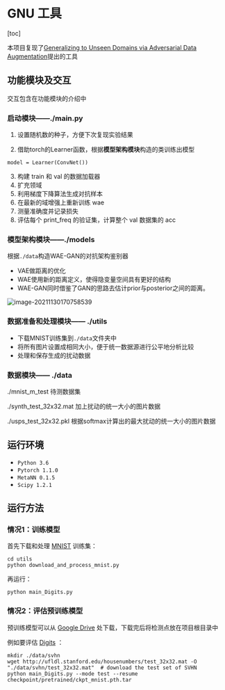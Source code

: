 # GNU 工具

[toc]

本项目复现了[Generalizing to Unseen Domains via Adversarial Data Augmentation](https://arxiv.org/abs/1805.12018 "（可选）添加一个标题")提出的工具

## 功能模块及交互

交互包含在功能模块的介绍中

### 启动模块——./main.py

1. 设置随机数的种子，方便下次复现实验结果

2. 借助torch的Learner函数，根据**模型架构模块**构造的类训练出模型

```
model = Learner(ConvNet())
```

3. 构建 train 和 val 的数据加载器
4. 扩充领域
5. 利用梯度下降算法生成对抗样本
6. 在最新的域增强上重新训练 wae
7. 测量准确度并记录损失
8. 评估每个 print_freq 的验证集，计算整个 val 数据集的 acc

### 模型架构模块——./models

根据```./data```构造WAE-GAN的对抗架构鉴别器

- VAE做距离的优化
- WAE使用新的距离定义，使得隐变量空间具有更好的结构
- WAE-GAN同时借鉴了GAN的思路去估计prior与posterior之间的距离。

![image-20211130170758539](C:\Users\junlines\AppData\Roaming\Typora\typora-user-images\image-20211130170758539.png)

### 数据准备和处理模块—— ./utils

- 下载MNIST训练集到```./data```文件夹中
- 将所有图片设置成相同大小，便于统一数据源进行公平地分析比较
- 处理和保存生成的扰动数据

### 数据模块—— ./data

./mnist_m_test 待测数据集

./synth_test_32x32.mat 加上扰动的统一大小的图片数据

./usps_test_32x32.pkl 根据softmax计算出的最大扰动的统一大小的图片数据



## 运行环境

* `Python 3.6`
* `Pytorch 1.1.0`
* `MetaNN 0.1.5`
* `Scipy 1.2.1`

## 运行方法

### 情况1：训练模型

首先下载和处理 [MNIST](http://yann.lecun.com/exdb/mnist/) 训练集：

```
cd utils
python download_and_process_mnist.py
```

再运行：

```
python main_Digits.py
```

### 情况2：评估预训练模型

预训练模型可以从 [Google Drive](https://drive.google.com/open?id=19VGuIsv38JutNCkKrG3htBBau3gomhYC) 处下载，下载完后将检测点放在项目根目录中

例如要评估 [Digits](https://arxiv.org/abs/1805.12018) ：

```
mkdir ./data/svhn
wget http://ufldl.stanford.edu/housenumbers/test_32x32.mat -O "./data/svhn/test_32x32.mat"  # download the test set of SVHN
python main_Digits.py --mode test --resume checkpoint/pretrained/ckpt_mnist.pth.tar
```
